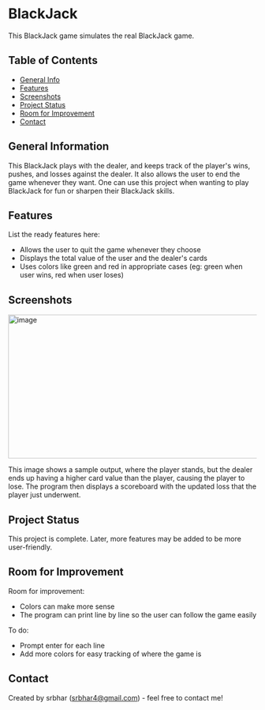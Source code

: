 # BlackJack
This BlackJack game simulates the real BlackJack game. 

## Table of Contents
* [General Info](#general-information)
* [Features](#features)
* [Screenshots](#screenshots)
* [Project Status](#project-status)
* [Room for Improvement](#room-for-improvement)
* [Contact](#contact)

## General Information
This BlackJack plays with the dealer, and keeps track of the player's wins, pushes, and losses against the dealer. 
It also allows the user to end the game whenever they want.
One can use this project when wanting to play BlackJack for fun or sharpen their BlackJack skills.

## Features
List the ready features here:
- Allows the user to quit the game whenever they choose
- Displays the total value of the user and the dealer's cards
- Uses colors like green and red in appropriate cases (eg: green when user wins, red when user loses)

## Screenshots
<img width="793" height="291" alt="image" src="https://github.com/user-attachments/assets/ffe1474d-a452-4cab-9d78-5635cc75610a" />

This image shows a sample output, where the player stands, but the dealer ends up having a higher card value than the player, causing the player to lose.
The program then displays a scoreboard with the updated loss that the player just underwent.


## Project Status
This project is complete. Later, more features may be added to be more user-friendly.

## Room for Improvement
Room for improvement:
- Colors can make more sense
- The program can print line by line so the user can follow the game easily

To do:
- Prompt enter for each line
- Add more colors for easy tracking of where the game is

## Contact
Created by srbhar (srbhar4@gmail.com) - feel free to contact me!
